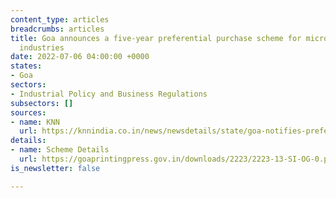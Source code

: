 ```yaml
---
content_type: articles
breadcrumbs: articles
title: Goa announces a five-year preferential purchase scheme for micro and small
  industries
date: 2022-07-06 04:00:00 +0000
states:
- Goa
sectors:
- Industrial Policy and Business Regulations
subsectors: []
sources:
- name: KNN
  url: https://knnindia.co.in/news/newsdetails/state/goa-notifies-preferential-purchase-scheme-for-msmes
details:
- name: Scheme Details
  url: https://goaprintingpress.gov.in/downloads/2223/2223-13-SI-OG-0.pdf
is_newsletter: false

---
```

